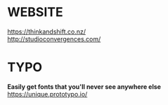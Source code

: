 # WEBSITE

https://thinkandshift.co.nz/  
http://studioconvergences.com/


# TYPO

**Easily get fonts that you'll never see anywhere else**  
https://unique.prototypo.io/
